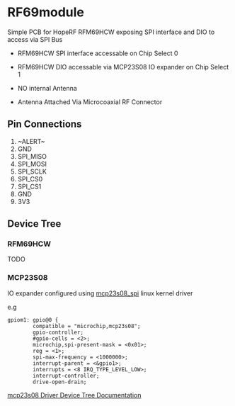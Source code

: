 # RF69module
Simple PCB for HopeRF RFM69HCW exposing SPI interface and DIO to access via SPI Bus

- RFM69HCW SPI interface accessable on Chip Select 0
- RFM69HCW DIO accessable via MCP23S08 IO expander on  Chip Select 1

- NO internal Antenna
- Antenna Attached Via Microcoaxial RF Connector

## Pin Connections 
1. \~ALERT\~
2. GND
3. SPI_MISO
4. SPI_MOSI
6. SPI_SCLK
7. SPI_CS0
8. SPI_CS1
9. GND
10. 3V3

## Device Tree

### RFM69HCW
TODO

### MCP23S08
IO expander configured using [mcp23s08_spi](https://github.com/torvalds/linux/blob/master/drivers/pinctrl/pinctrl-mcp23s08_spi.c) linux kernel driver

e.g
```
gpiom1: gpio@0 {
        compatible = "microchip,mcp23s08";
        gpio-controller;
        #gpio-cells = <2>;
        microchip,spi-present-mask = <0x01>;
        reg = <1>;
        spi-max-frequency = <1000000>;
        interrupt-parent = <&gpio1>;
        interrupts = <8 IRQ_TYPE_LEVEL_LOW>;
        interrupt-controller;
        drive-open-drain;

```

[mcp23s08 Driver Device Tree Documentation](https://github.com/torvalds/linux/blob/master/Documentation/devicetree/bindings/pinctrl/pinctrl-mcp23s08.txt)

